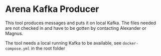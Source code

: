 # Arena Kafka Producer

This tool produces messages and puts it on local Kafka. The files needed are not checked in and have to be gotten by
contacting Alexander or Magnus.

The tool needs a local running Kafka to be available, see `docker-compose.yml`
in the root folder
